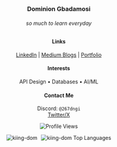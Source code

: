 <div align="center">

  <h3>Dominion Gbadamosi</h3>
  <h6>so much to learn everyday</h6>


  <!-- Links -->
  <h4>Links</h4>
  <p>
    <a href="https://www.linkedin.com/dominion-gbadamosi" target="_blank">LinkedIn</a> | 
    <a href="https://medium.com/@dngi267" target="_blank">Medium Blogs</a> | 
    <a href="https://dominion-gbadamosi.xyz/" target="_blank">Portfolio</a>
  </p>

  <!-- Interests -->
  <h4>Interests</h4>
  <p>API Design • Databases • AI/ML</p>

  <!-- Contact Me -->
  <h4>Contact Me</h4>
  <p>
    Discord: <code>@267dngi</code> <br />
    <a href="https://www.x.com/_dngi" target="_blank">Twitter/X</a>
  </p>
  
  <!-- Profile Views Badge -->
  <p>
    <img src="https://komarev.com/ghpvc/?username=kiing-dom&color=000000" alt="Profile Views" />
  </p>

  <!-- GitHub Stats -->
  <div style="display: flex; justify-content: center; gap: 10px; flex-wrap: wrap;">
    <img src="https://github-readme-stats.vercel.app/api?username=kiing-dom&show_icons=true&rank_icon=github&locale=en&theme=rose&hide_title=true&hide_rank=true&card_width=3 00" alt="kiing-dom" />
    <img src="https://github-readme-stats.vercel.app/api/top-langs/?username=kiing-dom&layout=compact&hide_border=true&langs_count=6&show_icons=true&hide=Jupyter%20Notebook,HTML,CSS&theme=dracula&card_width=300" alt="kiing-dom Top Languages" />
  </div>

</div>
